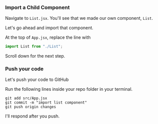 ### Import a Child Component

Navigate to `List.jsx`. You'll see that we made our own component, `List`. 

Let's go ahead and import that component.

At the top of `App.jsx`, replace the line with

```js
import List from "./List";
```

Scroll down for the next step.

### Push your code
Let's push your code to GitHub

Run the following lines inside your repo folder in your terminal.

```
git add src/App.jsx
git commit -m "import list component"
git push origin changes
```

I'll respond after you push.
